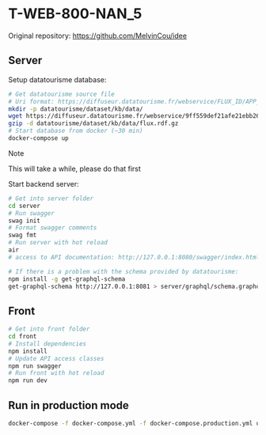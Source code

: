 # T-WEB-800-NAN_5

Original repository: https://github.com/MelvinCou/idee

## Server

Setup datatourisme database:

```sh
# Get datatourisme source file
# Uri format: https://diffuseur.datatourisme.fr/webservice/FLUX_ID/APP_KEY
mkdir -p datatourisme/dataset/kb/data/
wget https://diffuseur.datatourisme.fr/webservice/9ff559def21afe21ebb2676161bd48b0/9af7af21-4089-4435-8bd9-c1e570ed9900 --output-document datatourisme/dataset/kb/data/flux.rdf.gz
gzip -d datatourisme/dataset/kb/data/flux.rdf.gz
# Start database from docker (~30 min)
docker-compose up
```

> [!Note]
> This will take a while, please do that first

Start backend server:

```sh
# Get into server folder
cd server
# Run swagger
swag init
# Format swagger comments
swag fmt
# Run server with hot reload
air
# access to API documentation: http://127.0.0.1:8080/swagger/index.html

# If there is a problem with the schema provided by datatourisme:
npm install -g get-graphql-schema
get-graphql-schema http://127.0.0.1:8081 > server/graphql/schema.graphql
```

## Front

```sh
# Get into front folder
cd front
# Install dependencies
npm install
# Update API access classes
npm run swagger
# Run front with hot reload
npm run dev
```

## Run in production mode

```sh
docker-compose -f docker-compose.yml -f docker-compose.production.yml up
```

